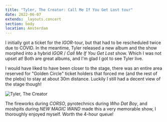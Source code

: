 ```yaml
---
title: "Tyler, The Creator: Call Me If You Get Lost tour"
date: 2022-06-07
extends: _layouts.concert
section: body
location: Amsterdam
---
```


I initially got a ticket for the _IGOR_-tour, but that had to be rescheduled twice due to COVID. In the meantime, Tyler 
released a new album and the show morphed into a hybrid _IGOR_ / _Call Me If You Get Lost_ show. Which I was not upset 
at! Both are great albums, and I'm glad I got to see Tyler live.

I would have liked to have been closer to the stage, there was an entire area reserved for "Golden Circle" ticket
holders that forced me (and the rest of the plebs) to stay at about 30m distance. Luckily I still had a decent view of
the stage though!

![Tyler, The Creator](/assets/images/tyler-the-creator.jpg)

The fireworks during _CORSO_, pyrotechnics during _Who Dat Boy_, and moshpits during _NEW MAGIC WAND_ made this a very
memorable show, I thoroughly enjoyed myself. Worth the 4-hour queue!
